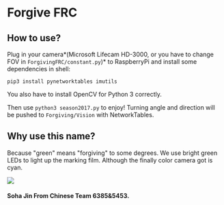 # Forgive FRC

## How to use?

Plug in your camera*(Microsoft Lifecam HD-3000, or you have to change FOV in `ForgivingFRC/constant.py`)* to RaspberryPi and install some dependencies in shell:

	pip3 install pynetworktables imutils

You also have to install OpenCV for Python 3 correctly.

Then use `python3 season2017.py` to enjoy! Turning angle and direction will be pushed to `Forgiving/Vision` with NetworkTables.

## Why use this name?

Because "green" means "forgiving" to some degrees. We use bright green LEDs to light up the marking film. Although the finally color camera got is cyan.

![](http://i.imgur.com/mj9lxcS.jpg)

#### Soha Jin From Chinese Team 6385&5453.
